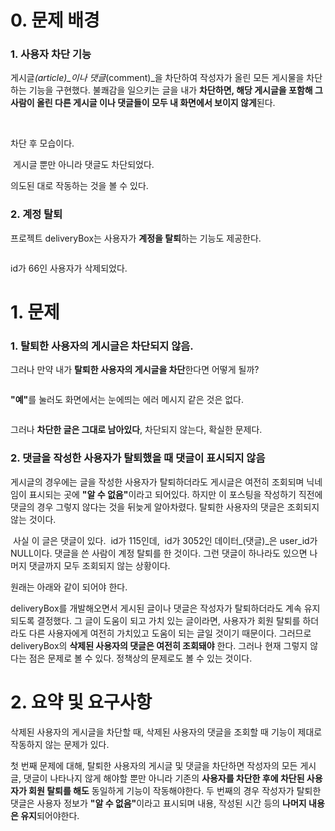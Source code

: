 <h1 id="0-문제-배경">0. 문제 배경</h1>
<h3 id="1-사용자-차단-기능">1. 사용자 차단 기능</h3>
<p>게시글<em>(article)_이나 댓글</em>(comment)_을 차단하여 작성자가 올린 모든 게시물을 차단하는 기능을 구현했다. 불쾌감을 일으키는 글을 내가 <strong>차단하면, 해당 게시글을 포함해 그 사람이 올린 다른 게시글 이나 댓글들이 모두 내 화면에서 보이지 않게</strong>된다.</p>
<p><img alt="" src="https://velog.velcdn.com/images/dsj5508/post/3fbe03c9-bdac-4095-af16-b75ae7ef631c/image.png" />
<img alt="" src="https://velog.velcdn.com/images/dsj5508/post/d4b43440-6d0c-4f84-b8fd-9e21de12b26f/image.png" /></p>
<p>차단 후 모습이다.
<img alt="" src="https://velog.velcdn.com/images/dsj5508/post/6a91986b-8c58-4bb6-ae19-7e59521d20b1/image.png" /></p>
<p><img alt="" src="https://velog.velcdn.com/images/dsj5508/post/04f3a9e0-d4d1-424b-ac5e-f762993af962/image.png" />
게시글 뿐만 아니라 댓글도 차단되었다. </p>
<p>의도된 대로 작동하는 것을 볼 수 있다.</p>
<h3 id="2-계정-탈퇴">2. 계정 탈퇴</h3>
<p>프로젝트 deliveryBox는 사용자가 <strong>계정을 탈퇴</strong>하는 기능도 제공한다.
<img alt="" src="https://velog.velcdn.com/images/dsj5508/post/fac60575-facb-4339-86ed-4b0645d5ebce/image.png" /></p>
<p><img alt="" src="https://velog.velcdn.com/images/dsj5508/post/1f052edb-b3d0-4758-8788-f03a866c3a7a/image.png" /></p>
<p>id가 66인 사용자가 삭제되었다.</p>
<h1 id="1-문제">1. 문제</h1>
<h3 id="1-탈퇴한-사용자의-게시글은-차단되지-않음">1. 탈퇴한 사용자의 게시글은 차단되지 않음.</h3>
<p>그러나 만약 내가 <strong>탈퇴한 사용자의 게시글을 차단</strong>한다면 어떻게 될까?</p>
<p><img alt="" src="https://velog.velcdn.com/images/dsj5508/post/475a58f3-4263-4aa3-b682-5578a1310888/image.png" /></p>
<p><strong>&quot;예&quot;</strong>를 눌러도 화면에서는 눈에띄는 에러 메시지 같은 것은 없다.</p>
<p><img alt="" src="https://velog.velcdn.com/images/dsj5508/post/163a0f8b-1655-4750-8103-9334dd71597e/image.png" /></p>
<p>그러나 <strong>차단한 글은 그대로 남아있다</strong>, 차단되지 않는다, 확실한 문제다.</p>
<h3 id="2-댓글을-작성한-사용자가-탈퇴했을-때-댓글이-표시되지-않음">2. 댓글을 작성한 사용자가 탈퇴했을 때 댓글이 표시되지 않음</h3>
<p>게시글의 경우에는 글을 작성한 사용자가 탈퇴하더라도 게시글은 여전히 조회되며 닉네임이 표시되는 곳에 <strong>&quot;알 수 없음&quot;</strong>이라고 되어있다. 하지만 이 포스팅을 작성하기 직전에 댓글의 경우 그렇지 않다는 것을 뒤늦게 알아차렸다. 탈퇴한 사용자의 댓글은 조회되지 않는 것이다.</p>
<p><img alt="" src="https://velog.velcdn.com/images/dsj5508/post/94727635-cfb9-427e-b71d-ce88266255d6/image.png" />
사실 이 글은 댓글이 있다.
<img alt="" src="https://velog.velcdn.com/images/dsj5508/post/6705be3a-040b-4758-966d-8c25fb4b4173/image.png" />
id가 115인데,
 <img alt="" src="https://velog.velcdn.com/images/dsj5508/post/0fc65911-bf64-412d-b472-8efc254e10aa/image.png" />
id가 3052인 데이터_(댓글)_은 user_id가 NULL이다. 댓글을 쓴 사람이 계정 탈퇴를 한 것이다. 그런 댓글이 하나라도 있으면 나머지 댓글까지 모두 조회되지 않는 상황이다.</p>
<p>원래는 아래와 같이 되어야 한다.
<img alt="" src="https://velog.velcdn.com/images/dsj5508/post/df7ac83d-dbc3-4716-8a81-382792fbccc4/image.png" /></p>
<p>deliveryBox를 개발해오면서 게시된 글이나 댓글은 작성자가 탈퇴하더라도 계속 유지되도록 결정했다. 그 글이 도움이 되고 가치 있는 글이라면, 사용자가 회원 탈퇴를 하더라도 다른 사용자에게 여전히 가치있고 도움이 되는 글일 것이기 때문이다. 그러므로 deliveryBox의 <strong>삭제된 사용자의 댓글은 여전히 조회돼야</strong> 한다. 그러나 현재 그렇지 않다는 점은 문제로 볼 수 있다. 정책상의 문제로도 볼 수 있는 것이다.</p>
<h1 id="2-요약-및-요구사항">2. 요약 및 요구사항</h1>
<p>삭제된 사용자의 게시글을 차단할 때, 삭제된 사용자의 댓글을 조회할 때 기능이 제대로 작동하지 않는 문제가 있다. </p>
<p>첫 번째 문제에 대해, 탈퇴한 사용자의 게시글 및 댓글을 차단하면 작성자의 모든 게시글, 댓글이 나타나지 않게 해야할 뿐만 아니라 기존의 <strong>사용자를 차단한 후에 차단된 사용자가 회원 탈퇴를 해도</strong> 동일하게 기능이 작동해야한다. 두 번째의 경우 작성자가 탈퇴한 댓글은 사용자 정보가 <strong>&quot;알 수 없음&quot;</strong>이라고 표시되며 내용, 작성된 시간 등의 <strong>나머지 내용은 유지</strong>되어야한다. </p>